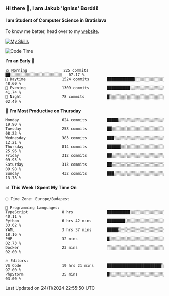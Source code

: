 ### Hi there 👋, I am Jakub 'igniss' Bordáš

#### I am Student of Computer Science in Bratislava
To know me better, head over to my [website](https://bordas.sk).

[![My Skills](https://skillicons.dev/icons?i=js,html,css,figma,svelte,java,kotlin,python,postgresql,typescript,nest,nodejs)](https://bordas.sk)


<!--START_SECTION:waka-->
![Code Time](http://img.shields.io/badge/Code%20Time-1%2C590%20hrs%2015%20mins-blue)

**I'm an Early 🐤** 

```text
🌞 Morning                225 commits         ██░░░░░░░░░░░░░░░░░░░░░░░   07.17 % 
🌆 Daytime                1524 commits        ████████████░░░░░░░░░░░░░   48.60 % 
🌃 Evening                1309 commits        ██████████░░░░░░░░░░░░░░░   41.74 % 
🌙 Night                  78 commits          █░░░░░░░░░░░░░░░░░░░░░░░░   02.49 % 
```
📅 **I'm Most Productive on Thursday** 

```text
Monday                   624 commits         █████░░░░░░░░░░░░░░░░░░░░   19.90 % 
Tuesday                  258 commits         ██░░░░░░░░░░░░░░░░░░░░░░░   08.23 % 
Wednesday                383 commits         ███░░░░░░░░░░░░░░░░░░░░░░   12.21 % 
Thursday                 814 commits         ██████░░░░░░░░░░░░░░░░░░░   25.96 % 
Friday                   312 commits         ██░░░░░░░░░░░░░░░░░░░░░░░   09.95 % 
Saturday                 313 commits         ██░░░░░░░░░░░░░░░░░░░░░░░   09.98 % 
Sunday                   432 commits         ███░░░░░░░░░░░░░░░░░░░░░░   13.78 % 
```


📊 **This Week I Spent My Time On** 

```text
🕑︎ Time Zone: Europe/Budapest

💬 Programming Languages: 
TypeScript               8 hrs               ██████████░░░░░░░░░░░░░░░   40.11 % 
Python                   6 hrs 42 mins       ████████░░░░░░░░░░░░░░░░░   33.62 % 
YAML                     3 hrs 37 mins       █████░░░░░░░░░░░░░░░░░░░░   18.16 % 
PHP                      32 mins             █░░░░░░░░░░░░░░░░░░░░░░░░   02.73 % 
Docker                   23 mins             ░░░░░░░░░░░░░░░░░░░░░░░░░   02.00 % 

🔥 Editors: 
VS Code                  19 hrs 21 mins      ████████████████████████░   97.00 % 
PhpStorm                 35 mins             █░░░░░░░░░░░░░░░░░░░░░░░░   03.00 % 
```


 Last Updated on 24/11/2024 22:55:50 UTC
<!--END_SECTION:waka-->
